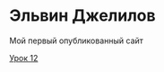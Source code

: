 

# Эльвин Джелилов
Мой первый опубликованный сайт

[Урок 12](https://elvindjelilov.github.io/2%D0%B0%D1%8F_%D0%B2%D0%B5%D1%80%D1%81%D1%82%D0%BA%D0%B0_%D1%81_%D0%BF%D0%BE%D0%BC%D0%BE%D1%89%D1%8C%D1%8E_bootstrap/ "Моя готовая домашка")
